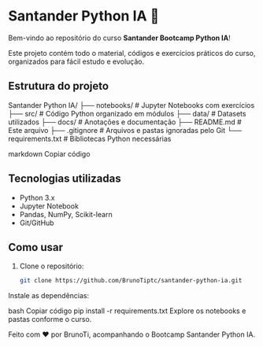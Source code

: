 # Santander Python IA 🚀

Bem-vindo ao repositório do curso **Santander Bootcamp Python IA**!  

Este projeto contém todo o material, códigos e exercícios práticos do curso, organizados para fácil estudo e evolução.  

## Estrutura do projeto

Santander Python IA/
├── notebooks/ # Jupyter Notebooks com exercícios
├── src/ # Código Python organizado em módulos
├── data/ # Datasets utilizados
├── docs/ # Anotações e documentação
├── README.md # Este arquivo
├── .gitignore # Arquivos e pastas ignoradas pelo Git
└── requirements.txt # Bibliotecas Python necessárias

markdown
Copiar código

## Tecnologias utilizadas
- Python 3.x
- Jupyter Notebook
- Pandas, NumPy, Scikit-learn
- Git/GitHub

## Como usar
1. Clone o repositório:  
   ```bash
   git clone https://github.com/BrunoTiptc/santander-python-ia.git
Instale as dependências:

bash
Copiar código
pip install -r requirements.txt
Explore os notebooks e pastas conforme o curso.

Feito com ❤️ por BrunoTi, acompanhando o Bootcamp Santander Python IA.
